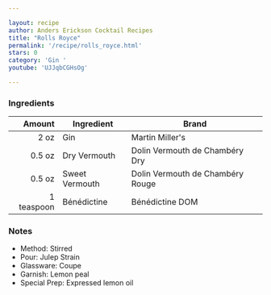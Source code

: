 ```yaml
---

layout: recipe
author: Anders Erickson Cocktail Recipes
title: "Rolls Royce"
permalink: '/recipe/rolls_royce.html'
stars: 0
category: 'Gin '
youtube: 'UJJqbCGHsOg'

---
```


### Ingredients

| Amount  | Ingredient               | Brand                     |
| ---------: | -------------- | -------------------------------- |
|       2 oz | Gin            | Martin Miller's                  |
|     0.5 oz | Dry Vermouth   | Dolin Vermouth de Chambéry Dry   |
|     0.5 oz | Sweet Vermouth | Dolin Vermouth de Chambéry Rouge |
| 1 teaspoon | Bénédictine    | Bénédictine DOM                  |

### Notes

- Method: Stirred
- Pour: Julep Strain
- Glassware: Coupe
- Garnish: Lemon peal
- Special Prep: Expressed lemon oil


